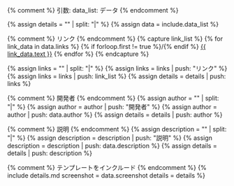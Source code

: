 {% comment %}
  引数:
    data_list: データ
{% endcomment %}

{% assign details = "" | split: "|" %}
{% assign data = include.data_list %}

{% comment %}
リンク
{% endcomment %}
{% capture link_list %}
  {% for link_data in data.links %}
    {% if forloop.first != true %}/{% endif %}
    <a href="{{ link_data.url }}">{{ link_data.text }}</a>
  {% endfor %}
{% endcapture %}

{% assign links = "" | split: "|" %}
{% assign links = links | push: "リンク" %}
{% assign links = links | push: link_list %}
{% assign details = details | push: links %}

{% comment %}
開発者
{% endcomment %}
{% assign author = "" | split: "|" %}
{% assign author = author | push: "開発者" %}
{% assign author = author | push: data.author %}
{% assign details = details | push: author %}

{% comment %}
説明
{% endcomment %}
{% assign description = "" | split: "|" %}
{% assign description = description | push: "説明" %}
{% assign description = description | push: data.description %}
{% assign details = details | push: description %}

{% comment %}
テンプレートをインクルード
{% endcomment %}
{% include details.md
  screenshot = data.screenshot
  details = details
%}

